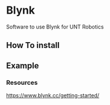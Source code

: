 # Blynk

Software to use Blynk for UNT Robotics

## How To install
 
 
 ## Example

### Resources

https://www.blynk.cc/getting-started/
